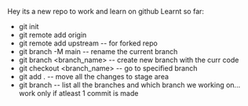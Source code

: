 Hey its a new repo to work and learn on github
Learnt so far:
  - git init
  - git remote add origin
  - git remote add upstream       -- for forked repo
  - git branch -M main             -- rename the current branch
  - git branch <branch_name>       -- create new branch with the curr code
  - git checkout <branch_name>     -- go to specified branch
  - git add .                      -- move all the changes to stage area
  - git branch                     -- list all the branches and which branch we working on... work only if atleast 1 commit is made

